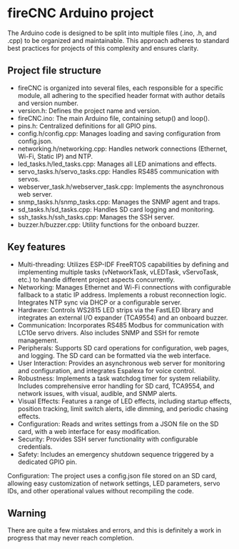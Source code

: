 # fireCNC Arduino project

The Arduino code is designed to be split into multiple files (.ino, .h, and .cpp) to be organized and maintainable.
This approach adheres to standard best practices for projects of this complexity and ensures clarity.

## Project file structure
- fireCNC is organized into several files, each responsible for a specific module, all adhering to the specified header format with author details and version number.
- version.h: Defines the project name and version.
- fireCNC.ino: The main Arduino file, containing setup() and loop().
- pins.h: Centralized definitions for all GPIO pins.
- config.h/config.cpp: Manages loading and saving configuration from config.json.
- networking.h/networking.cpp: Handles network connections (Ethernet, Wi-Fi, Static IP) and NTP.
- led_tasks.h/led_tasks.cpp: Manages all LED animations and effects.
- servo_tasks.h/servo_tasks.cpp: Handles RS485 communication with servos.
- webserver_task.h/webserver_task.cpp: Implements the asynchronous web server.
- snmp_tasks.h/snmp_tasks.cpp: Manages the SNMP agent and traps.
- sd_tasks.h/sd_tasks.cpp: Handles SD card logging and monitoring.
- ssh_tasks.h/ssh_tasks.cpp: Manages the SSH server.
- buzzer.h/buzzer.cpp: Utility functions for the onboard buzzer.


## Key features 
- Multi-threading: Utilizes ESP-IDF FreeRTOS capabilities by defining and implementing multiple tasks (vNetworkTask, vLEDTask, vServoTask, etc.) to handle different project aspects concurrently.
- Networking: Manages Ethernet and Wi-Fi connections with configurable fallback to a static IP address. Implements a robust reconnection logic. Integrates NTP sync via DHCP or a configurable server.
- Hardware: Controls WS2815 LED strips via the FastLED library and integrates an external I/O expander (TCA9554) and an onboard buzzer.
- Communication: Incorporates RS485 Modbus for communication with LC10e servo drivers. Also includes SNMP and SSH for remote management.
- Peripherals: Supports SD card operations for configuration, web pages, and logging. The SD card can be formatted via the web interface.
- User Interaction: Provides an asynchronous web server for monitoring and configuration, and integrates Espalexa for voice control.
- Robustness: Implements a task watchdog timer for system reliability. Includes comprehensive error handling for SD card, TCA9554, and network issues, with visual, audible, and SNMP alerts.
- Visual Effects: Features a range of LED effects, including startup effects, position tracking, limit switch alerts, idle dimming, and periodic chasing effects.
- Configuration: Reads and writes settings from a JSON file on the SD card, with a web interface for easy modification.
- Security: Provides SSH server functionality with configurable credentials.
- Safety: Includes an emergency shutdown sequence triggered by a dedicated GPIO pin.

Configuration: The project uses a config.json file stored on an SD card, allowing easy customization of network settings, LED parameters, servo IDs, and other operational values without recompiling the code. 

## Warning
There are quite a few mistakes and errors, and this is definitely a work in progress that may never reach completion.
